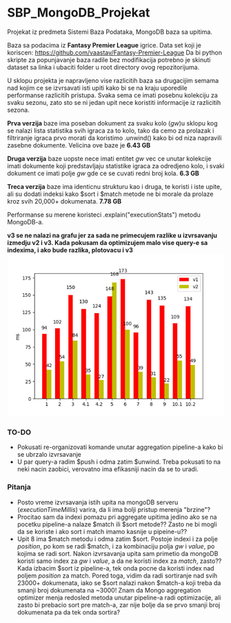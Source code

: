 # SBP_MongoDB_Projekat
Projekat iz predmeta Sistemi Baza Podataka, MongoDB baza sa upitima.

Baza sa podacima iz **Fantasy Premier League** igrice. Data set koji je koriscen: https://github.com/vaastav/Fantasy-Premier-League
Da bi python skripte za popunjavanje baza radile bez modifikacija potrebno je skinuti dataset sa linka i ubaciti folder u root directory ovog repozitorijuma.

U sklopu projekta je napravljeno vise razlicitih baza sa drugacijim semama nad kojim ce se izvrsavati isti upiti kako bi se na kraju uporedile performanse razlicitih pristupa. Svaka sema ce imati posebnu kolekciju za svaku sezonu, zato sto se ni jedan upit nece koristiti informacije iz razlicitih sezona.

**Prva verzija** baze ima poseban dokument za svaku kolo (*gw*)u sklopu kog se nalazi lista statistika svih igraca za to kolo, tako da cemo za prolazak i filtriranje igraca prvo morati da koristimo .unwind() kako bi od niza napravili zasebne dokumente. Velicina ove baze je **6.43 GB**

**Druga verzija** baze uopste nece imati entitet *gw* vec ce unutar kolekcije imati dokumente koji predstavljaju statistike igraca za odredjeno kolo, i svaki dokument ce imati polje *gw* gde ce se cuvati redni broj kola. **6.3 GB**

**Treca verzija** baze ima identicnu strukturu kao i druga, te koristi i iste upite, ali su dodati indeksi kako $sort i $match metode ne bi morale da prolaze kroz svih 20,000+ dokumenata. **7.78 GB**

Performanse su merene koristeci .explain("executionStats") metodu MongoDB-a.

**v3 se ne nalazi na grafu jer za sada ne primecujem razlike u izvrsavanju izmedju v2 i v3. Kada pokusam da optimizujem malo vise query-e sa indexima, i ako bude razlika, plotovacu i v3**
![Plot](https://github.com/VeljkoMaksimovic/SBP_MongoDB_Projekat/blob/master/v1_and_v2.png)

### TO-DO
- Pokusati re-organizovati komande unutar aggregation pipeline-a kako bi se ubrzalo izvrsavanje
- U par query-a radim $push i odma zatim $unwind. Treba pokusati to na neki nacin zaobici, verovatno ima efikasniji nacin da se to uradi.

### Pitanja
- Posto vreme izvrsavanja istih upita na mongoDB serveru (*executionTimeMillis*) varira, da li ima bolji pristup merenja "brzine"?
- Procitao sam da indexi pomazu pri aggregate upitima jedino ako se na pocetku pipeline-a nalaze $match ili $sort metode?? Zasto ne bi mogli da se koriste i ako sort i match imamo kasnije u pipeine-u??
- Upit 8 ima $match metodu i odma zatim $sort. Postoje indexi i za polje *position*, po kom se radi $match, i za kombinaciju polja *gw* i *value*, po kojima se radi sort. Nakon izvrsavanja upita sam primetio da mongoDB koristi samo index za *gw* i *value*, a da ne koristi index za *match*, zasto?? Kada izbacim $sort iz pipeline-a, tek onda pocne da koristi index nad poljem *position* za match. Pored toga, vidim da radi sortiranje nad svih 23000+ dokumenata, iako se $sort nalazi nakon $match-a koji treba da smanji broj dokumenata na ~3000! Znam da Mongo aggregation optimizer menja redosled metoda unutar pipeline-a radi optimizacije, ali zasto bi prebacio sort pre match-a, zar nije bolje da se prvo smanji broj dokumenata pa da tek onda sortira?
